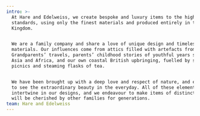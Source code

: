 ```yaml
---
intro: >-
  At Hare and Edelweiss, we create bespoke and luxury items to the highest
  standards, using only the finest materials and produced entirely in the United
  Kingdom.


  We are a family company and share a love of unique design and timeless
  materials. Our influences come from attics filled with artefacts from our
  Grandparents’ travels, parents’ childhood stories of youthful years spent in
  Asia and Africa, and our own coastal British upbringing, fuelled by soggy
  picnics and steaming flasks of tea. 


  We have been brought up with a deep love and respect of nature, and encouraged
  to see the extraordinary beauty in the everyday. All of these elements
  intertwine in our designs, and we endeavour to make items of distinction that
  will be cherished by other families for generations.
team: Hare and Edelweiss
---
```


